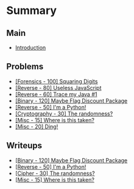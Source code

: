 # Summary

## Main

* [Introduction](README.md)

## Problems

* [\[Forensics - 100\] Squaring Digits](forensics-100-squaring-digits.md)
* [\[Reverse - 80\] Useless JavaScript](reverse-80-useless-javascript.md)
* [\[Reverse - 60\] Trace my Java \#1](reverse-60-trace-my-java-1.md)
* [\[Binary - 120\] Maybe Flag Discount Package](binary-120-maybe-flag-discount-package.md)
* [\[Reverse - 50\] I'm a Python!](reverse-50-im-a-python.md)
* [\[Cryptography - 30\] The randomness? ](cryptography-30-the-randomness.md)
* [\[Misc - 15\] Where is this taken?](misc-15-where-is-this-taken.md)
* [\[Misc - 20\] Ding!](misc-20-ding.md)

## Writeups

* [\[Binary - 120\] Maybe Flag Discount Package](binary-50-maybe-flag-discount-package.md)
* [\[Reverse - 50\] I'm a Python!](rev-engr-50-im-a-python.md)
* [\[Cipher - 30\] The randomness?](cipher-30-the-randomness.md)
* [\[Misc - 15\] Where is this taken?](misc-15-where-is-this-taken1.md)

